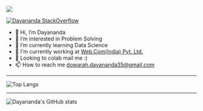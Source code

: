 
![](https://komarev.com/ghpvc/?username=kuromadara&color=blueviolet)

[![Dayananda StackOverflow](https://github-readme-stackoverflow.vercel.app/?userID=14418303&layout=compact)](https://stackoverflow.com/users/14418303/kuro)

- 👋 Hi, I’m Dayananda
- 👀 I’m interested in Problem Solving
- 🌱 I’m currently learning Data Science
- 🔭 I'm currently working at [Web.Com(India) Pvt. Ltd.](https://www.webcomindia.biz/)  
- 💞️ Looking to colab mail me :)
- 📫 How to reach me dowarah.dayananda35@gmail.com

***********************************************************************************************************************************************************************************

![Top Langs](https://github-readme-stats.vercel.app/api/top-langs/?username=anuraghazra&layout=compact)

***********************************************************************************************************************************************************************************

![Dayananda's GitHub stats](https://github-readme-stats.vercel.app/api?username=kuromadara&show_icons=true&theme=merko)


